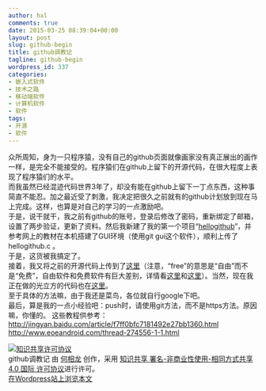 ```yaml
---
author: hxl
comments: true
date: 2015-03-25 08:39:04+00:00
layout: post
slug: github-begin
title: github调教记
tagline: github-begin
wordpress_id: 337
categories:
- 嵌入式软件
- 技术之路
- 移动端软件
- 计算机软件
- 软件
tags:
- 开源
- 软件
---
```


众所周知，身为一只程序猿，没有自己的github页面就像画家没有真正展出的画作一样，是完全不能接受的。程序猿们在github上留下的开源代码，在很大程度上表现了程序猿们的水平。  
而我虽然已经混迹代码世界3年了，却没有能在github上留下一丁点东西，这种事简直不能忍。加之最近受了刺激，我决定把很久之前就有的github计划放到现在马上完成。这样，也算是对自己的学习的一点激励吧。  
于是，说干就干，我之前有github的账号，登录后修改了密码，重新绑定了邮箱，设置了两步验证，更新了资料。然后我新建了我的第一个项目“[hellogithub](https://github.com/hxl9654/hellogithub)”，并参考网上的教材在本机搭建了GUI环境（使用git gui这个软件），顺利上传了hellogithub.c 。  
于是，这货被我搞定了。  
接着，我又将之前的开源代码上传到了[这里](https://github.com/hxl9654/51freecode)（注意，“free”的意思是“自由”而不是“免费”，自由软件和免费软件有巨大差别，详情看[这里](http://java-mzd.iteye.com/blog/862787)和[这里](https://www.gnu.org/philosophy/free-sw.html)）。当然，现在我正在做的光立方的代码也在[这里](https://github.com/hxl9654/Multifun-Cube)。  
至于具体的方法嘛，由于我还是菜鸟，各位就自行google下吧。  
最后，算是我的一点小经验吧：push时，请使用git方法，而不是https方法。原因嘛，你懂的。
这些教程供参考：  
http://jingyan.baidu.com/article/f7ff0bfc7181492e27bb1360.html  
http://www.eoeandroid.com/thread-274556-1-1.html  

[![知识共享许可协议](https://i.creativecommons.org/l/by-nc-sa/4.0/88x31.png)](http://creativecommons.org/licenses/by-nc-sa/4.0/)  
github调教记 由 [何相龙]() 创作，采用 [知识共享 署名-非商业性使用-相同方式共享 4.0 国际 许可协议](http://creativecommons.org/licenses/by-nc-sa/4.0/)进行许可。  
[在Wordpress站上浏览本文](https://tec.hxlxz.com/?p=337)